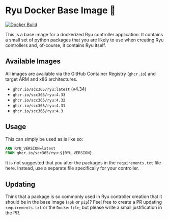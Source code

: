 # Ryu Docker Base Image 🐳

[![Docker Build](https://github.com/scc365/ryu-base-image/actions/workflows/docker.yml/badge.svg?branch=main)](https://github.com/scc365/ryu-base-image/actions/workflows/docker.yml)

This is a base image for a dockerized Ryu controller application. It contains a small set of python packages that you are likely to use when creating Ryu controllers and, of-course, it contains Ryu itself.

## Available Images

All images are available via the GitHub Container Registry (`ghcr.io`) and target ARM and x86 architectures.

 - `ghcr.io/scc365/ryu:latest` (v4.34)
 - `ghcr.io/scc365/ryu:4.33`
 - `ghcr.io/scc365/ryu:4.32`
 - `ghcr.io/scc365/ryu:4.31`
 - `ghcr.io/scc365/ryu:4.3`

## Usage

This can simply be used as is like so:

```dockerfile
ARG RYU_VERSION=latest
FROM ghcr.io/scc365/ryu:${RYU_VERSION}
```

It is not suggested that you alter the packages in the `requirements.txt` file here. Instead, use a separate file specifically for your controller.

## Updating

Think that a package is so commonly used in Ryu controller creation that it should be in the base image (`apk` or `pip`)? Feel free to create a PR updating `requirements.txt` or the `Dockerfile`, but please write a small justification in the PR.
